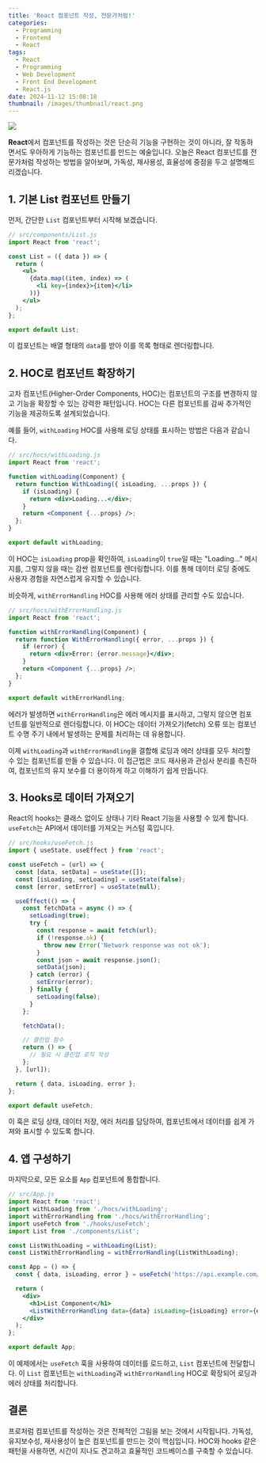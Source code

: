 ```yaml
---
title: 'React 컴포넌트 작성, 전문가처럼!'
categories:
  - Programming
  - Frontend
  - React
tags:
  - React
  - Programming
  - Web Development
  - Front End Development
  - React.js
date: 2024-11-12 15:08:18
thumbnail: /images/thumbnail/react.png
---
```


![](/images/header/react-19.png)

**React**에서 컴포넌트를 작성하는 것은 단순히 기능을 구현하는 것이 아니라, 잘 작동하면서도 우아하게 기능하는 컴포넌트를 만드는 예술입니다. 오늘은 React 컴포넌트를 전문가처럼 작성하는 방법을 알아보며, 가독성, 재사용성, 효율성에 중점을 두고 설명해드리겠습니다.

## 1. 기본 List 컴포넌트 만들기

먼저, 간단한 `List` 컴포넌트부터 시작해 보겠습니다.

```jsx
// src/components/List.js
import React from 'react';

const List = ({ data }) => {
  return (
    <ul>
      {data.map((item, index) => (
        <li key={index}>{item}</li>
      ))}
    </ul>
  );
};

export default List;
```

이 컴포넌트는 배열 형태의 `data`를 받아 이를 목록 형태로 렌더링합니다.

## 2. HOC로 컴포넌트 확장하기

고차 컴포넌트(Higher-Order Components, HOC)는 컴포넌트의 구조를 변경하지 않고 기능을 확장할 수 있는 강력한 패턴입니다. HOC는 다른 컴포넌트를 감싸 추가적인 기능을 제공하도록 설계되었습니다.

예를 들어, `withLoading` HOC를 사용해 로딩 상태를 표시하는 방법은 다음과 같습니다.

```jsx
// src/hocs/withLoading.js
import React from 'react';

function withLoading(Component) {
  return function WithLoading({ isLoading, ...props }) {
    if (isLoading) {
      return <div>Loading...</div>;
    }
    return <Component {...props} />;
  };
}

export default withLoading;
```

이 HOC는 `isLoading` prop을 확인하여, `isLoading`이 `true`일 때는 "Loading…" 메시지를, 그렇지 않을 때는 감싼 컴포넌트를 렌더링합니다. 이를 통해 데이터 로딩 중에도 사용자 경험을 자연스럽게 유지할 수 있습니다.

비슷하게, `withErrorHandling` HOC를 사용해 에러 상태를 관리할 수도 있습니다.

```jsx
// src/hocs/withErrorHandling.js
import React from 'react';

function withErrorHandling(Component) {
  return function WithErrorHandling({ error, ...props }) {
    if (error) {
      return <div>Error: {error.message}</div>;
    }
    return <Component {...props} />;
  };
}

export default withErrorHandling;
```

에러가 발생하면 `withErrorHandling`은 에러 메시지를 표시하고, 그렇지 않으면 컴포넌트를 일반적으로 렌더링합니다. 이 HOC는 데이터 가져오기(fetch) 오류 또는 컴포넌트 수명 주기 내에서 발생하는 문제를 처리하는 데 유용합니다.

이제 `withLoading`과 `withErrorHandling`을 결합해 로딩과 에러 상태를 모두 처리할 수 있는 컴포넌트를 만들 수 있습니다. 이 접근법은 코드 재사용과 관심사 분리를 촉진하여, 컴포넌트의 유지 보수를 더 용이하게 하고 이해하기 쉽게 만듭니다.

## 3. Hooks로 데이터 가져오기

React의 hooks는 클래스 없이도 상태나 기타 React 기능을 사용할 수 있게 합니다. `useFetch`는 API에서 데이터를 가져오는 커스텀 훅입니다.

```jsx
// src/hooks/useFetch.js
import { useState, useEffect } from 'react';

const useFetch = (url) => {
  const [data, setData] = useState([]);
  const [isLoading, setLoading] = useState(false);
  const [error, setError] = useState(null);

  useEffect(() => {
    const fetchData = async () => {
      setLoading(true);
      try {
        const response = await fetch(url);
        if (!response.ok) {
          throw new Error('Network response was not ok');
        }
        const json = await response.json();
        setData(json);
      } catch (error) {
        setError(error);
      } finally {
        setLoading(false);
      }
    };

    fetchData();

    // 클린업 함수
    return () => {
      // 필요 시 클린업 로직 작성
    };
  }, [url]);

  return { data, isLoading, error };
};

export default useFetch;
```

이 훅은 로딩 상태, 데이터 저장, 에러 처리를 담당하여, 컴포넌트에서 데이터를 쉽게 가져와 표시할 수 있도록 합니다.

## 4. 앱 구성하기

마지막으로, 모든 요소를 `App` 컴포넌트에 통합합니다.

```jsx
// src/App.js
import React from 'react';
import withLoading from './hocs/withLoading';
import withErrorHandling from './hocs/withErrorHandling';
import useFetch from './hooks/useFetch';
import List from './components/List';

const ListWithLoading = withLoading(List);
const ListWithErrorHandling = withErrorHandling(ListWithLoading);

const App = () => {
  const { data, isLoading, error } = useFetch('https://api.example.com/data');

  return (
    <div>
      <h1>List Component</h1>
      <ListWithErrorHandling data={data} isLoading={isLoading} error={error} />
    </div>
  );
};

export default App;
```

이 예제에서는 `useFetch` 훅을 사용하여 데이터를 로드하고, `List` 컴포넌트에 전달합니다. 이 `List` 컴포넌트는 `withLoading`과 `withErrorHandling` HOC로 확장되어 로딩과 에러 상태를 처리합니다.

## 결론

프로처럼 컴포넌트를 작성하는 것은 전체적인 그림을 보는 것에서 시작됩니다. 가독성, 유지보수성, 재사용성이 높은 컴포넌트를 만드는 것이 핵심입니다. HOC와 hooks 같은 패턴을 사용하면, 시간이 지나도 견고하고 효율적인 코드베이스를 구축할 수 있습니다.

